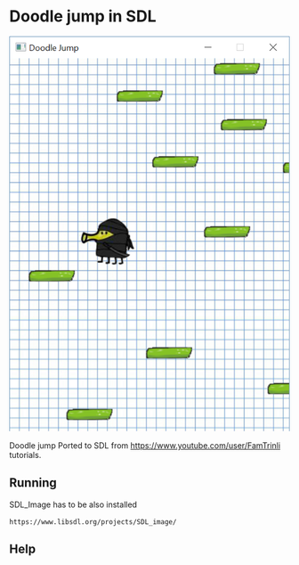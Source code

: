# Doodle jump in SDL

![alt text](screen.png)

Doodle jump
Ported to SDL from https://www.youtube.com/user/FamTrinli tutorials.
  
## Running

SDL_Image has to be also installed
```
https://www.libsdl.org/projects/SDL_image/
```

## Help

